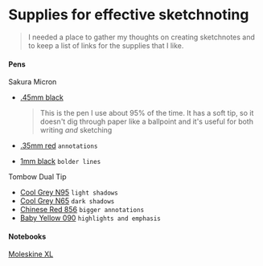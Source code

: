 # Supplies for effective sketchnoting
> I needed a place to gather my thoughts on creating sketchnotes and to keep a list of links for the supplies that I like.

#### Pens

Sakura Micron
- [.45mm black](http://amzn.com/B007OQ2RPE)
  
  > This is the pen I use about 95% of the time. It has a soft tip, so it doesn't dig through paper like a ballpoint and it's useful for both writing _and_ sketching
- [.35mm red](http://amzn.com/B0019CZZBW) `annotations`
- [1mm black](http://amzn.com/B0026HL23Y) `bolder lines`

Tombow Dual Tip
- [Cool Grey N95](http://amzn.com/B000KNQ0NS) `light shadows`
- [Cool Grey N65](http://amzn.com/B000KNJUOY) `dark shadows`
- [Chinese Red 856](http://amzn.com/B000XAORFQ) `bigger annotations`
- [Baby Yellow 090](http://amzn.com/B000KNJUBW) `highlights and emphasis`

#### Notebooks
[Moleskine XL](http://amzn.com/8883707265)
